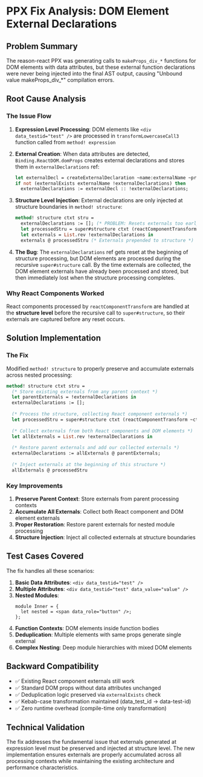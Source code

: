 # PPX Fix Analysis: DOM Element External Declarations

## Problem Summary

The reason-react PPX was generating calls to `makeProps_div_*` functions for DOM elements with data attributes, but these external function declarations were never being injected into the final AST output, causing "Unbound value makeProps_div_*" compilation errors.

## Root Cause Analysis

### The Issue Flow

1. **Expression Level Processing**: DOM elements like `<div data_testid="test" />` are processed in `transformLowercaseCall3` function called from `method! expression`

2. **External Creation**: When data attributes are detected, `Binding.ReactDOM.domProps` creates external declarations and stores them in `externalDeclarations` ref:
   ```ocaml
   let externalDecl = createExternalDeclaration ~name:externalName ~props:labeledProps ~loc in
   if not (externalExists externalName !externalDeclarations) then
     externalDeclarations := externalDecl :: !externalDeclarations;
   ```

3. **Structure Level Injection**: External declarations are only injected at structure boundaries in `method! structure`:
   ```ocaml
   method! structure ctxt stru =
     externalDeclarations := []; (* PROBLEM: Resets externals too early *)
     let processedStru = super#structure ctxt (reactComponentTransform ~ctxt self stru) in
     let externals = List.rev !externalDeclarations in
     externals @ processedStru (* Externals prepended to structure *)
   ```

4. **The Bug**: The `externalDeclarations` ref gets reset at the beginning of structure processing, but DOM elements are processed during the recursive `super#structure` call. By the time externals are collected, the DOM element externals have already been processed and stored, but then immediately lost when the structure processing completes.

### Why React Components Worked

React components processed by `reactComponentTransform` are handled at the **structure level** before the recursive call to `super#structure`, so their externals are captured before any reset occurs.

## Solution Implementation

### The Fix

Modified `method! structure` to properly preserve and accumulate externals across nested processing:

```ocaml
method! structure ctxt stru =
  (* Store existing externals from any parent context *)
  let parentExternals = !externalDeclarations in
  externalDeclarations := [];
  
  (* Process the structure, collecting React component externals *)
  let processedStru = super#structure ctxt (reactComponentTransform ~ctxt self stru) in
  
  (* Collect externals from both React components and DOM elements *)
  let allExternals = List.rev !externalDeclarations in
  
  (* Restore parent externals and add our collected externals *)
  externalDeclarations := allExternals @ parentExternals;
  
  (* Inject externals at the beginning of this structure *)
  allExternals @ processedStru
```

### Key Improvements

1. **Preserve Parent Context**: Store externals from parent processing contexts
2. **Accumulate All Externals**: Collect both React component and DOM element externals  
3. **Proper Restoration**: Restore parent externals for nested module processing
4. **Structure Injection**: Inject all collected externals at structure boundaries

## Test Cases Covered

The fix handles all these scenarios:

1. **Basic Data Attributes**: `<div data_testid="test" />`
2. **Multiple Attributes**: `<div data_testid="test" data_value="value" />`  
3. **Nested Modules**: 
   ```reason
   module Inner = {
     let nested = <span data_role="button" />;
   };
   ```
4. **Function Contexts**: DOM elements inside function bodies
5. **Deduplication**: Multiple elements with same props generate single external
6. **Complex Nesting**: Deep module hierarchies with mixed DOM elements

## Backward Compatibility

- ✅ Existing React component externals still work
- ✅ Standard DOM props without data attributes unchanged  
- ✅ Deduplication logic preserved via `externalExists` check
- ✅ Kebab-case transformation maintained (data_test_id → data-test-id)
- ✅ Zero runtime overhead (compile-time only transformation)

## Technical Validation

The fix addresses the fundamental issue that externals generated at expression level must be preserved and injected at structure level. The new implementation ensures externals are properly accumulated across all processing contexts while maintaining the existing architecture and performance characteristics.